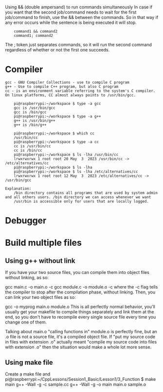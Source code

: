 

Using && (double ampersand) to run commands simultaneously
In case if you want that the second job/command needs to wait for the first job/command to finish, use the && between the commands. So in that way if any error occurs while the sentence is being executed it will stop.

```
    command1 && command2
    command1; command2
```

The ; token just separates commands, so it will run the second command regardless of whether or not the first one succeeds.

# Compiler
    gcc - GNU Compiler Collections - use to compile C program
    g++ - Use to compile C++ program, but also C program
    cc - is an environment variable referring to the system's C compiler. On linux platforms, CC almost always points to /usr/bin/gcc.

        pi@raspberrypi:~/workspace $ type -a gcc
        gcc is /usr/bin/gcc
        gcc is /bin/gcc
        pi@raspberrypi:~/workspace $ type -a g++
        g++ is /usr/bin/g++
        g++ is /bin/g++

        pi@raspberrypi:~/workspace $ which cc
        /usr/bin/cc
        pi@raspberrypi:~/workspace $ type -a cc
        cc is /usr/bin/cc
        cc is /bin/cc
        pi@raspberrypi:~/workspace $ ls -lha /usr/bin/cc
        lrwxrwxrwx 1 root root 20 May  3  2023 /usr/bin/cc -> /etc/alternatives/cc
        pi@raspberrypi:~/workspace $ ls -lha 
        pi@raspberrypi:~/workspace $ ls -lha /etc/alternatives/cc
        lrwxrwxrwx 1 root root 12 May  3  2023 /etc/alternatives/cc -> /usr/bin/gcc
        
    Explanation:
        /bin directory contains all programs that are used by system admin and all others users. /bin directory we can access whenever we want
        /usr/bin is accessible only for users that are locally logged.
# Debugger

# Build multiple files

## Using g++ without link
If you have your two source files, you can compile them into object files without linking, as so:

gcc main.c -o main.o -c
gcc module.c -o module.o -c
where the -c flag tells the compiler to stop after the compilation phase, without linking. Then, you can link your two object files as so:

gcc -o myprog main.o module.o
This is all perfectly normal behavior, you'll usually get your makefile to compile things separately and link them at the end, so you don't have to recompile every single source file every time you change one of them.

Talking about main.o "calling functions in" module.o is perfectly fine, but an .o file is not a source file, it's a compiled object file. If "put my source code in files with extension .o" actually meant "compile my source code into files with extension .o" then the situation would make a whole lot more sense.

## Using make file
Create a make file and 
pi@raspberrypi:~/CppLessons/Session1_Basic/Lesson1/3_Function $ make main
g++ -Wall -g -c sample.cc
g++ -Wall -g -o main main.o sample.o